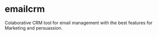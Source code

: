 # emailcrm
Colaborative CRM tool for email management with the best features for Marketing and persuassion.  
